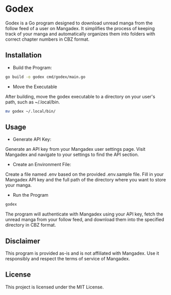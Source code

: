 # Godex

Godex is a Go program designed to download unread manga from the follow feed of a user on Mangadex. It simplifies the process of keeping track of your manga and automatically organizes them into folders with correct chapter numbers in CBZ format.

## Installation

-   Build the Program:

```bash
go build -o godex cmd/godex/main.go
```

-   Move the Executable

After building, move the godex executable to a directory on your user's path, such as ~/.local/bin.

```bash
mv godex ~/.local/bin/
```

## Usage

-   Generate API Key:

Generate an API key from your Mangadex user settings page. Visit Mangadex and navigate to your settings to find the API section.

-   Create an Environment File:

Create a file named .env based on the provided .env.sample file. Fill in your Mangadex API key and the full path of the directory where you want to store your manga.

-   Run the Program

```bash
godex
```

The program will authenticate with Mangadex using your API key, fetch the unread manga from your follow feed, and download them into the specified directory in CBZ format.


## Disclaimer

This program is provided as-is and is not affiliated with Mangadex. Use it responsibly and respect the terms of service of Mangadex.

## License

This project is licensed under the MIT License.

